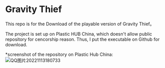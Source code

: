 # Gravity Thief
This repo is for the Download of the playable version of Gravity Thief。

The project is set up on Plastic HUB China, which doesn't allow public repository for cencorship reason. Thus, I put the executable on Github for download.

*screenshot of the repository on Plastic Hub China:
![QQ图片20221113180733](https://user-images.githubusercontent.com/59587411/201519260-da666547-88df-472c-ae2f-16876ceb663d.png)
